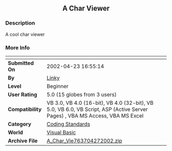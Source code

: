 ﻿<div align="center">

## A Char Viewer


</div>

### Description

A cool char viewer
 
### More Info
 


<span>             |<span>
---                |---
**Submitted On**   |2002-04-23 16:55:14
**By**             |[Linky](https://github.com/Planet-Source-Code/PSCIndex/blob/master/ByAuthor/linky.md)
**Level**          |Beginner
**User Rating**    |5.0 (15 globes from 3 users)
**Compatibility**  |VB 3\.0, VB 4\.0 \(16\-bit\), VB 4\.0 \(32\-bit\), VB 5\.0, VB 6\.0, VB Script, ASP \(Active Server Pages\) , VBA MS Access, VBA MS Excel
**Category**       |[Coding Standards](https://github.com/Planet-Source-Code/PSCIndex/blob/master/ByCategory/coding-standards__1-43.md)
**World**          |[Visual Basic](https://github.com/Planet-Source-Code/PSCIndex/blob/master/ByWorld/visual-basic.md)
**Archive File**   |[A\_Char\_Vie763704272002\.zip](https://github.com/Planet-Source-Code/linky-a-char-viewer__1-34158/archive/master.zip)








